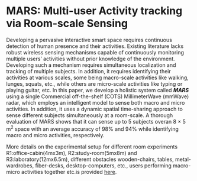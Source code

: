 # MARS: Multi-user Activity tracking via Room-scale Sensing

Developing a pervasive interactive smart space requires continuous detection of human presence and their activities. Existing literature lacks robust wireless sensing mechanisms capable of continuously monitoring multiple users’ activities without prior knowledge of the environment. Developing such a mechanism requires simultaneous localization and tracking of multiple subjects. In addition, it requires identifying their activities at various scales, some being macro-scale activities like walking, lunges, squats, etc., while others are micro-scale activities like typing or playing guitar, etc. In this paper, we develop a holistic system called <b><i>MARS</i></b> using a single Commercial off-the-shelf (COTS) MillimeterWave (mmWave) radar, which employs an intelligent model to sense both macro and micro activities. In addition, it uses a dynamic spatial time-sharing approach to sense different subjects simultaneously at a room-scale. A thorough evaluation of MARS shows that it can sense up to 5 subjects overan 8 × 5 m<sup>2</sup> space with an average accuracy of 98% and 94% while identifying macro and micro activities, respectively.

More details on the experimental setup for different room experiments R1:office-cabin(4mx3m), R2:study-room(5mx8m) and R3:laboratory(12mx6.5m), different obstacles wooden-chairs, tables, metal-wardrobes, fiber-desks, desktop-computers, etc., users performing macro-micro activities together etc.is provided [here](https://anonymous.4open.science/r/MARS/activity_classifier/evaluation/more_experiments).